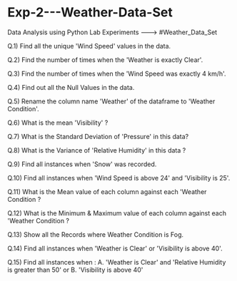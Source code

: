# Exp-2---Weather-Data-Set
Data Analysis using Python Lab Experiments --->
#Weather_Data_Set


Q.1)  Find all the unique 'Wind Speed' values in the data.

Q.2) Find the number of times when the 'Weather is exactly Clear'.

Q.3) Find the number of times when the 'Wind Speed was exactly 4 km/h'.

Q.4) Find out all the Null Values in the data.

Q.5) Rename the column name 'Weather' of the dataframe to 'Weather Condition'.

Q.6) What is the mean 'Visibility' ?

Q.7) What is the Standard Deviation of 'Pressure'  in this data?

Q.8) What is the Variance of 'Relative Humidity' in this data ?

Q.9) Find all instances when 'Snow' was recorded.

Q.10) Find all instances when 'Wind Speed is above 24' and 'Visibility is 25'.

Q.11) What is the Mean value of each column against each 'Weather Condition ?

Q.12) What is the Minimum & Maximum value of each column against each 'Weather Condition ?

Q.13) Show all the Records where Weather Condition is Fog.

Q.14) Find all instances when 'Weather is Clear' or 'Visibility is above 40'.

Q.15) Find all instances when :
A. 'Weather is Clear' and 'Relative Humidity is greater than 50'
or
B. 'Visibility is above 40'

